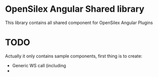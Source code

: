 OpenSilex Angular Shared library
================================

This library contains all shared component for OpenSilex Angular Plugins

# TODO

Actually it only contains sample components, first thing is to create:
- Generic WS call (including 
-